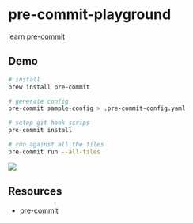 # pre-commit-playground

learn [pre-commit](https://pre-commit.com/)

## Demo

```sh
# install
brew install pre-commit

# generate config
pre-commit sample-config > .pre-commit-config.yaml

# setup git hook scrips
pre-commit install

# run against all the files
pre-commit run --all-files
```

![](https://www.evernote.com/l/AAHJTrybBvFPXrUHVHUMfDDxCUkS_0jCwnwB/image.png)

## Resources

* [pre-commit](https://pre-commit.com/)
